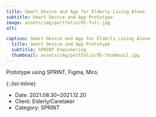```yaml
---
title: Smart Device and App for Elderly Living Alone
subtitle: Smart Device and App Prototype
image: assets/img/portfolio/05-full.jpg
alt: 

caption: Smart Device and App for Elderly Living Alone
  title: Smart Device and App Prototype
  subtitle: SPRINT Engineering
  thumbnail: assets/img/portfolio/05-thumbnail.jpg
---
```

Prototype using SPRINT, Figma, Miro.

{:.list-inline}
- Date: 2021.08.30~2021.12.20
- Client: Elderly/Caretaker
- Category: SPRINT

